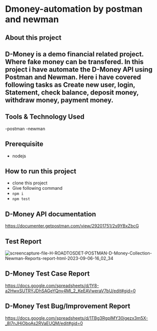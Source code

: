 # Dmoney-automation by postman and newman

## About this project
## D-Money is a demo financial related project. Where fake money can be transfered. In this project i have automate the D-Money API using Postman and Newman. Here i have covered following tasks as Create new user, login, Statement, check balance, deposit money,  withdraw money, payment money.

## Tools & Technology Used
-postman
-newman

## Prerequisite
- nodejs

## How to run this project

- clone this project
- Give following command
-  ``` npm i ```
-  ``` npm test ``` 

## D-Money API documentation
https://documenter.getpostman.com/view/29201751/2s9YBxZbcG

## Test Report
![screencapture-file-H-ROADTOSDET-POSTMAN-D-Money-Collection-Newman-Reports-report-html-2023-09-06-16_02_34](https://github.com/naimakanda/Dmoney-automation-newman-assignment/assets/44730512/25ad5e5c-3464-4017-a905-571293a79d6a)

## D-Money Test Case Report
https://docs.google.com/spreadsheets/d/1Y8-a2HwxSUTRYJDhSAGeYQny4MI_2_KeEAVweraV7bU/edit#gid=0

## D-Money Test Bug/Improvement Report
https://docs.google.com/spreadsheets/d/1TBg3RgplMY30jgezx3m5X-_8I7nJHiOboAs2RVaEUQM/edit#gid=0
